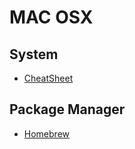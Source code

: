# MAC OSX

## System

* [CheatSheet](https://hdevstudy.tistory.com/47)

## Package Manager

* [Homebrew](https://hdevstudy.tistory.com/48)

